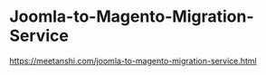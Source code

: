 # Joomla-to-Magento-Migration-Service
https://meetanshi.com/joomla-to-magento-migration-service.html
